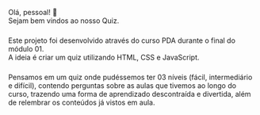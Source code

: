 <p align="left">Olá, pessoal! 👋<br>Sejam bem vindos ao nosso Quiz.</p>

###

<p align="left">Este projeto foi desenvolvido através do curso PDA durante o final do módulo 01. <br>A ideia é criar um quiz utilizando HTML, CSS e JavaScript.</p>

###

<p align="left">Pensamos em um quiz onde pudéssemos ter 03 níveis (fácil, intermediário e difícil), contendo perguntas sobre as aulas que tivemos ao longo do curso, trazendo uma forma de aprendizado descontraída e divertida, além de relembrar os conteúdos já vistos em aula.</p>

###
